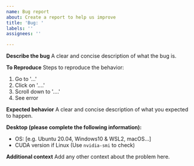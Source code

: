 ```yaml
---
name: Bug report
about: Create a report to help us improve
title: 'Bug: '
labels: ''
assignees: ''

---
```


**Describe the bug**
A clear and concise description of what the bug is.

**To Reproduce**
Steps to reproduce the behavior:
1. Go to '...'
2. Click on '....'
3. Scroll down to '....'
4. See error

**Expected behavior**
A clear and concise description of what you expected to happen.

**Desktop (please complete the following information):**
 - OS: [e.g. Ubuntu 20.04, Windows10 & WSL2, macOS...]
 - CUDA version if Linux (Use `nvidia-smi` to check)

**Additional context**
Add any other context about the problem here.
